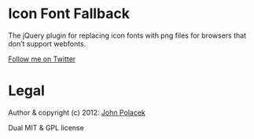 # Icon Font Fallback

The jQuery plugin for replacing icon fonts with png files for browsers that don’t support webfonts.

[Follow me on Twitter](http://twitter.com/johnpolacek)


# Legal

Author & copyright (c) 2012: [John Polacek](http://johnpolacek.com)

Dual MIT & GPL license
